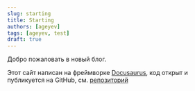 ```yaml
---
slug: starting
title: Starting
authors: [ageyev]
tags: [ageyev, test]
draft: true
---
```


Добро пожаловать в новый блог. 
<!--truncate--> 

Этот сайт написан на фреймворке [Docusaurus](https://docusaurus.io),
код открыт и публикуется на GitHub, см. [репозиторий](https://github.com/ageyev/ageyev.github.io/) 
